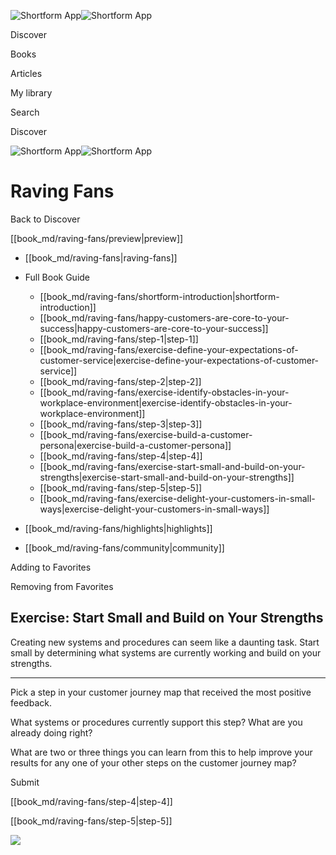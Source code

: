 ![Shortform App](/img/logo.36a2399e.svg)![Shortform App](/img/logo-dark.70c1b072.svg)

Discover

Books

Articles

My library

Search

Discover

![Shortform App](/img/logo.36a2399e.svg)![Shortform App](/img/logo-dark.70c1b072.svg)

# Raving Fans

Back to Discover

[[book_md/raving-fans/preview|preview]]

  * [[book_md/raving-fans|raving-fans]]
  * Full Book Guide

    * [[book_md/raving-fans/shortform-introduction|shortform-introduction]]
    * [[book_md/raving-fans/happy-customers-are-core-to-your-success|happy-customers-are-core-to-your-success]]
    * [[book_md/raving-fans/step-1|step-1]]
    * [[book_md/raving-fans/exercise-define-your-expectations-of-customer-service|exercise-define-your-expectations-of-customer-service]]
    * [[book_md/raving-fans/step-2|step-2]]
    * [[book_md/raving-fans/exercise-identify-obstacles-in-your-workplace-environment|exercise-identify-obstacles-in-your-workplace-environment]]
    * [[book_md/raving-fans/step-3|step-3]]
    * [[book_md/raving-fans/exercise-build-a-customer-persona|exercise-build-a-customer-persona]]
    * [[book_md/raving-fans/step-4|step-4]]
    * [[book_md/raving-fans/exercise-start-small-and-build-on-your-strengths|exercise-start-small-and-build-on-your-strengths]]
    * [[book_md/raving-fans/step-5|step-5]]
    * [[book_md/raving-fans/exercise-delight-your-customers-in-small-ways|exercise-delight-your-customers-in-small-ways]]
  * [[book_md/raving-fans/highlights|highlights]]
  * [[book_md/raving-fans/community|community]]



Adding to Favorites 

Removing from Favorites 

## Exercise: Start Small and Build on Your Strengths

Creating new systems and procedures can seem like a daunting task. Start small by determining what systems are currently working and build on your strengths.

* * *

Pick a step in your customer journey map that received the most positive feedback.

What systems or procedures currently support this step? What are you already doing right?

What are two or three things you can learn from this to help improve your results for any one of your other steps on the customer journey map?

Submit 

[[book_md/raving-fans/step-4|step-4]]

[[book_md/raving-fans/step-5|step-5]]

![](https://bat.bing.com/action/0?ti=56018282&Ver=2&mid=6cb9b525-733a-4c64-9ec8-711d142d88ee&sid=f30c5e70639211ee87d33f0876d93783&vid=f30c9700639211eeb3a75d830392c94f&vids=0&msclkid=N&pi=0&lg=en-US&sw=800&sh=600&sc=24&nwd=1&tl=Shortform%20%7C%20Book&p=https%3A%2F%2Fwww.shortform.com%2Fapp%2Fbook%2Fraving-fans%2Fexercise-start-small-and-build-on-your-strengths&r=&lt=497&evt=pageLoad&sv=1&rn=878681)
